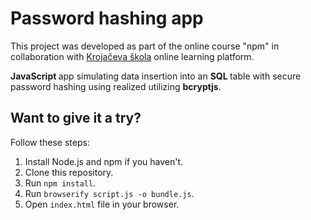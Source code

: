# Password hashing app

This project was developed as part of the online course "npm" in collaboration with [Krojačeva škola](https://www.krojacevaskola.com/) online learning platform.

<b>JavaScript </b> app simulating data insertion into an <b>SQL </b> table with secure password hashing using realized utilizing <b>bcryptjs</b>.

## Want to give it a try?
Follow these steps:
1. Install Node.js and npm if you haven't.
2. Clone this repository.
3. Run `npm install`.
4. Run `browserify script.js -o bundle.js`.
5. Open `index.html` file in your browser.
